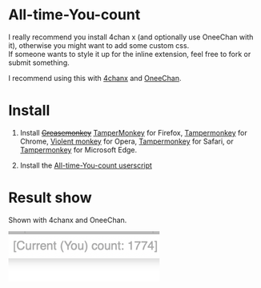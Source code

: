 # All-time-You-count

I really recommend you install 4chan x (and optionally use OneeChan with it), otherwise you might want to add some custom css.  
If someone wants to style it up for the inline extension, feel free to fork or submit something.

I recommend using this with [4chanx](https://github.com/ccd0/4chan-x) and [OneeChan](https://github.com/KevinParnell/OneeChan).

# Install

1. Install ~~[Greasemonkey](https://addons.mozilla.org/en-US/firefox/addon/greasemonkey/)~~ [TamperMonkey](https://addons.mozilla.org/en-US/firefox/addon/tampermonkey/) for Firefox,
[Tampermonkey](https://chrome.google.com/webstore/detail/tampermonkey/dhdgffkkebhmkfjojejmpbldmpobfkfo) for Chrome,
[Violent monkey](https://addons.opera.com/en/extensions/details/violent-monkey/) for Opera,
[Tampermonkey](https://safari-extensions.apple.com/details/?id=net.tampermonkey.safari-G3XV72R5TC) for Safari, or
[Tampermonkey](https://www.microsoft.com/en-us/p/tampermonkey/9nblggh5162s?rtc=1&activetab=pivot:overviewtab) for Microsoft Edge.

2. Install the [All-time-You-count userscript](https://github.com/KevinParnell/All-time-You-count/raw/master/All-time_You_count.user.js)

# Result show

Shown with 4chanx and OneeChan.

![image](https://raw.githubusercontent.com/KevinParnell/All-time-You-count/master/img/you_count.png)
